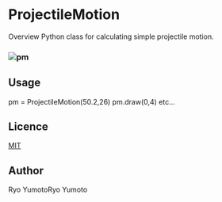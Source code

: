 ProjectileMotion 
====

Overview
Python class for calculating simple projectile motion.
### ![pm](https://user-images.githubusercontent.com/23047341/41507244-dc97bd9e-7269-11e8-9039-80d534228c79.png)

## Usage
pm = ProjectileMotion(50.2,26)
pm.draw(0,4)
etc...



## Licence

[MIT](https://github.com/tcnksm/tool/blob/master/LICENCE)

## Author
Ryo YumotoRyo Yumoto

